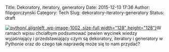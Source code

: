 Title: Dekoratory, iteratory, generatory
Date: 2015-12-13 17:36
Author: filipgorczynski
Category: Tech
Slug: dekoratory-iteratory-generatory
Status: draft

[![python](https://filipgorczynski.files.wordpress.com/2015/04/python1.png){.alignleft .wp-image-1002 .size-full width="128" height="128"}](https://filipgorczynski.files.wordpress.com/2015/04/python1.png)W ramach wpisu chciałbym podsumować pewien wycinek wiedzy wyjaśniający i przedstawiający czym są dekoratory, iteratory i generatory w Pythonie oraz do czego tak naprawdę może się to nam przydać?
